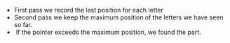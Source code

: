 * First pass we record the last position for each letter
* Second pass we keep the maximum position of the letters we have seen so far.
*  If the pointer exceeds the maximum position, we found the part.